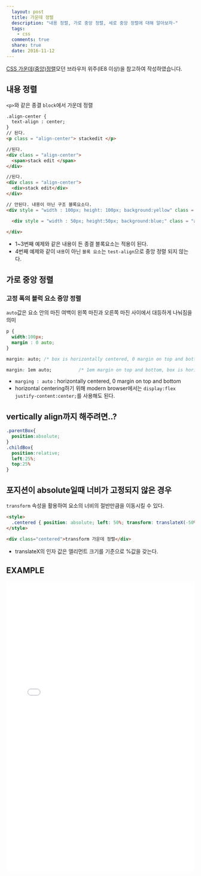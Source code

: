 ```yaml
---
  layout: post
  title: 가운데 정렬
  description: "내용 정렬, 가로 중앙 정렬, 세로 중앙 정렬에 대해 알아보자-"
  tags:
    - css
  comments: true
  share: true
  date: 2016-11-12
---
```



[CSS 가운데(중앙)정렬](http://webdir.tistory.com/31)모던 브라우저 위주(IE8 이상)을 참고하여 작성하였습니다.

## 내용 정렬
`<p>`와 같은 종결 `block`에서 가운데 정렬

```html
.align-center {
  text-align : center;
}
// 된다.
<p class = "align-center"> stackedit </p>

//된다.
<div class = "align-center">
  <span>stack edit </span>
</div>

//된다.
<div class = "align-center">
  <div>stack edit</div>
</div>

// 안된다. 내용이 아닌 구조 블록요소다.
<div style = "width : 100px; height: 100px; background:yellow" class = "align-center">

  <div style = "width : 50px; height:50px; background:blue;" class = "align-center"></div>

</div>
```
- 1~3번째 예제와 같은 내용이 든 종결 블록요소는 적용이 된다.
- 4번째 예제와 같이 `내용`이 아닌 `블록 요소`는 `test-align`으로 중앙 정렬 되지 않는다.

## 가로 중앙 정렬

### 고정 폭의 블럭 요소 중앙 정렬
`auto`값은 요소 안의 마진 여백이 왼쪽 마진과 오른쪽 마진 사이에서 대등하게 나눠짐을 의미

```css
p {
  width:100px;
  margin : 0 auto;
}
```

```css
margin: auto; /* box is horizontally centered, 0 margin on top and bottom */

margin: 1em auto;          /* 1em margin on top and bottom, box is horizontally centered */
```
- `marging : auto` : horizontally centered, 0 margin on top and bottom
- horizontal centering하기 위해 modern browser에서는 `display:flex` `justify-content:center;`를 사용해도 된다.

## vertically align까지 해주려면..?
```css
.parentBox{
  position:absolute;
}
.childBox{
  position:relative;
  left:25%;
  top:25%
}
```


## 포지션이 absolute일때 너비가 고정되지 않은 경우

`transform` 속성을 활용하여 요소의 너비의 절반만큼을 이동시킬 수 있다.
```html
<style>
  .centered { position: absolute; left: 50%; transform: translateX(-50%); }
</style>

<div class="centered">transform 가운데 정렬</div>
```
- translateX의 인자 값은 엘리먼트 크기를 기준으로 %값을 갖는다.



## EXAMPLE

<iframe height='772' scrolling='no' title='XNJboz' src='//codepen.io/cooking/embed/XNJboz/?height=772&theme-id=0&default-tab=result&embed-version=2' frameborder='no' allowtransparency='true' allowfullscreen='true' style='width: 100%;'>See the Pen <a href='http://codepen.io/cooking/pen/XNJboz/'>XNJboz</a> by cooking (<a href='http://codepen.io/cooking'>@cooking</a>) on <a href='http://codepen.io'>CodePen</a>.
</iframe>

